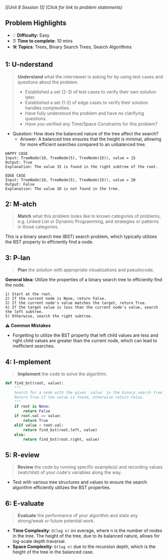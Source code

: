 *[[Unit 8 Session 1]] (Click for link to problem statements)*

## Problem Highlights

* 💡 **Difficulty:** Easy
* ⏰ **Time to complete**: 10 mins
* 🛠️ **Topics**: Trees, Binary Search Trees, Search Algorithms
    
## 1: U-nderstand

> **Understand** what the interviewer is asking for by using test cases and questions about the problem.
> - Established a set (2-3) of test cases to verify their own solution later.
> - Established a set (1-2) of edge cases to verify their solution handles complexities.
> - Have fully understood the problem and have no clarifying questions.
> - Have you verified any Time/Space Constraints for this problem?

- Question: How does the balanced nature of the tree affect the search?
    - Answer: A balanced tree ensures that the height is minimal, allowing for more efficient searches compared to an unbalanced tree.

```
HAPPY CASE
Input: TreeNode(10, TreeNode(5), TreeNode(15)), value = 15
Output: True
Explanation: The value 15 is found in the right subtree of the root.

EDGE CASE
Input: TreeNode(10, TreeNode(5), TreeNode(15)), value = 20
Output: False
Explanation: The value 20 is not found in the tree.
```
    
## 2: M-atch

> **Match** what this problem looks like to known categories of problems, e.g. Linked List or Dynamic Programming, and strategies or patterns in those categories.

This is a binary search tree (BST) search problem, which typically utilizes the BST property to efficiently find a node.

## 3: P-lan

> **Plan** the solution with appropriate visualizations and pseudocode.

**General Idea:** Utilize the properties of a binary search tree to efficiently find the node.

```
1) Start at the root.
2) If the current node is None, return False.
3) If the current node's value matches the target, return True.
4) If the target value is less than the current node's value, search the left subtree.
5) Otherwise, search the right subtree.
```

**⚠️ Common Mistakes**

- Forgetting to utilize the BST property that left child values are less and right child values are greater than the current node, which can lead to inefficient searches.

## 4: I-mplement

> **Implement** the code to solve the algorithm.

```python
def find_bst(root, value):
    """
    Search for a node with the given `value` in the binary search tree rooted at `root`.
    Return True if the value is found, otherwise return False.
    """
    if root is None:
        return False
    if root.val == value:
        return True
    elif value < root.val:
        return find_bst(root.left, value)
    else:
        return find_bst(root.right, value)
```
    
## 5: R-eview

> **Review** the code by running specific example(s) and recording values (watchlist) of your code's variables along the way.

- Test with various tree structures and values to ensure the search algorithm efficiently utilizes the BST properties.

## 6: E-valuate

> **Evaluate** the performance of your algorithm and state any strong/weak or future potential work.

* **Time Complexity**: `O(log n)` on average, where n is the number of nodes in the tree. The height of the tree, due to its balanced nature, allows for log-scale depth traversal.
* **Space Complexity**: `O(log n)` due to the recursion depth, which is the height of the tree in the balanced case.
